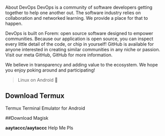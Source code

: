 

About DevOps
DevOps is a community of software developers getting together to help one another out. The software industry relies on collaboration and networked learning. 
We provide a place for that to happen.

DevOps is built on Forem: open source software designed to empower communities. Because our application is open source, you can inspect every little detail of the code, 
or chip in yourself!
 GitHub is available for anyone interested in creating similar communities in any niche or passion. Visit our meta GitHub, 
GitHub for more information.

We believe in transparency and adding value to the ecosystem. We hope you enjoy poking around and participating!

> Linux on Android 💯

## Download Termux

Termux Terminal Emulator for Android

##Download Magisk



**aaytaccc/aaytaccc** 
  Help Me Pls

